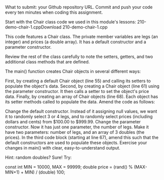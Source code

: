 What to submit: your Github repository URL. Commit and push your code every ten minutes when coding this assignment.

Start with the Chair class code we used in this module's lessons: 210-demo-chair-1.cppDownload 210-demo-chair-1.cpp

This code features a Chair class. The private member variables are legs (an integer) and prices (a double array). It has a default constructor and a parameter constructor. 

Review the rest of the class carefully to note the setters, getters, and two additional class methods that are defined.

The main() function creates Chair objects in several different ways:

First, by creating a default Chair object (line 55) and calling its setters to populate the object's data.
Second, by creating a Chair object (line 61) using the parameter constructor. It then calls a setter to set the object's price data.
Finally, by creating an array of Chair objects (line 68). Each object has its setter methods called to populate the data.
Amend the code as follows:

Change the default constructor. Instead of it assigning null values, we want it to randomly select 3 or 4 legs, and to randomly select prices (including dollars and cents) from $100.00 to $999.99.
Change the parameter constructor. Now it has just one parameter, the number of legs. Make it have two parameters: number of legs, and an array of 3 doubles (the prices).
In the third code block (starting at line 67), amend this such that the default constructors are used to populate these objects.
Exercise your changes in main() with clear, easy-to-understand output.

Hint: random doubles? Sure! Try:

const int MIN = 10000, MAX = 99999;
double price = (rand() % (MAX-MIN+1) + MIN) / (double) 100;
